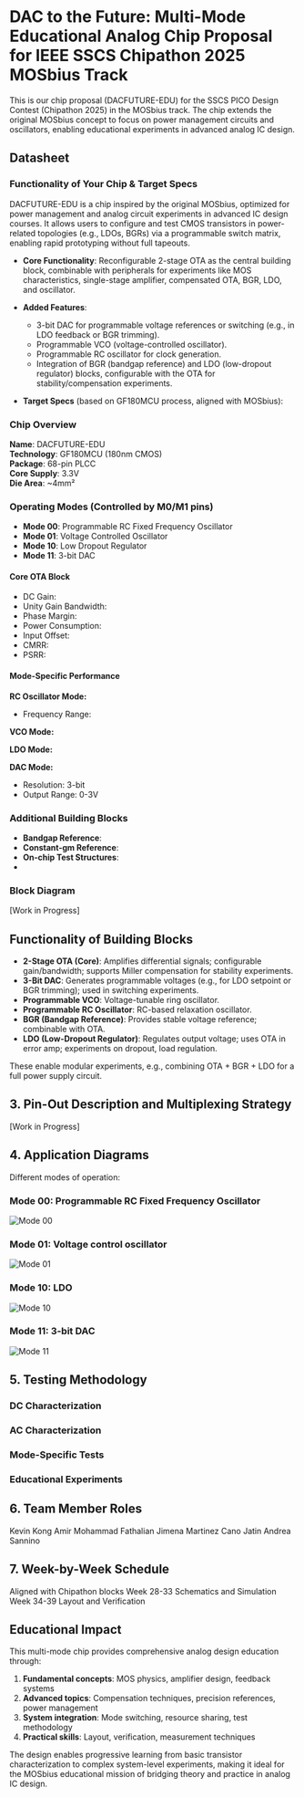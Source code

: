 # DAC to the Future: Multi-Mode Educational Analog Chip Proposal for IEEE SSCS Chipathon 2025 MOSbius Track
This is our chip proposal (DACFUTURE-EDU) for the SSCS PICO Design Contest (Chipathon 2025) in the MOSbius track. The chip extends the original MOSbius concept to focus on power management circuits and oscillators, enabling educational experiments in advanced analog IC design.

## Datasheet

### Functionality of Your Chip & Target Specs
DACFUTURE-EDU is a chip inspired by the original MOSbius, optimized for power management and analog circuit experiments in advanced IC design courses. It allows users to configure and test CMOS transistors in power-related topologies (e.g., LDOs, BGRs) via a programmable switch matrix, enabling rapid prototyping without full tapeouts.
- **Core Functionality**: Reconfigurable 2-stage OTA as the central building block, combinable with peripherals for experiments like MOS characteristics, single-stage amplifier, compensated OTA, BGR, LDO, and oscillator.
- **Added Features**:
  - 3-bit DAC for programmable voltage references or switching (e.g., in LDO feedback or BGR trimming).
  - Programmable VCO (voltage-controlled oscillator).
  - Programmable RC oscillator for clock generation.
  - Integration of BGR (bandgap reference) and LDO (low-dropout regulator) blocks, configurable with the OTA for stability/compensation experiments.
    
- **Target Specs** (based on GF180MCU process, aligned with MOSbius):
### Chip Overview
**Name**: DACFUTURE-EDU  
**Technology**: GF180MCU (180nm CMOS)  
**Package**: 68-pin PLCC  
**Core Supply**: 3.3V  
**Die Area**: ~4mm²  

### Operating Modes (Controlled by M0/M1 pins)
- **Mode 00**: Programmable RC Fixed Frequency Oscillator 
- **Mode 01**: Voltage Controlled Oscillator 
- **Mode 10**: Low Dropout Regulator 
- **Mode 11**: 3-bit DAC
  
#### Core OTA Block
- DC Gain: 
- Unity Gain Bandwidth: 
- Phase Margin: 
- Power Consumption: 
- Input Offset: 
- CMRR: 
- PSRR: 

#### Mode-Specific Performance
**RC Oscillator Mode:**
- Frequency Range: 

**VCO Mode:**


**LDO Mode:**

**DAC Mode:**
- Resolution: 3-bit
- Output Range: 0-3V

### Additional Building Blocks
- **Bandgap Reference**: 
- **Constant-gm Reference**: 
- **On-chip Test Structures**:
- 
### Block Diagram
[Work in Progress]

## Functionality of Building Blocks
- **2-Stage OTA (Core)**: Amplifies differential signals; configurable gain/bandwidth; supports Miller compensation for stability experiments.
- **3-Bit DAC**: Generates programmable voltages (e.g., for LDO setpoint or BGR trimming); used in switching experiments.
- **Programmable VCO**: Voltage-tunable ring oscillator.
- **Programmable RC Oscillator**: RC-based relaxation oscillator.
- **BGR (Bandgap Reference)**: Provides stable voltage reference; combinable with OTA.
- **LDO (Low-Dropout Regulator)**: Regulates output voltage; uses OTA in error amp; experiments on dropout, load regulation.

These enable modular experiments, e.g., combining OTA + BGR + LDO for a full power supply circuit.

## 3. Pin-Out Description and Multiplexing Strategy
[Work in Progress]

## 4. Application Diagrams
Different modes of operation:

### Mode 00: Programmable RC Fixed Frequency Oscillator

![Mode 00](docs/Chipathon2025-Page-1.drawio.png)

### Mode 01: Voltage control oscillator

![Mode 01](docs/Chipathon2025-Page-2.drawio.png)

### Mode 10: LDO

![Mode 10](docs/Chipathon2025-Page-3.drawio.png)

### Mode 11: 3-bit DAC

![Mode 11](docs/Chipathon2025-Page-4.drawio.png)


## 5. Testing Methodology
### DC Characterization
### AC Characterization
### Mode-Specific Tests
### Educational Experiments

## 6. Team Member Roles
Kevin Kong 
Amir Mohammad Fathalian
Jimena Martinez Cano
Jatin 
Andrea Sannino

## 7. Week-by-Week Schedule
Aligned with Chipathon blocks
Week 28-33
Schematics and Simulation
Week 34-39
Layout and Verification

## Educational Impact
This multi-mode chip provides comprehensive analog design education through:
1. **Fundamental concepts**: MOS physics, amplifier design, feedback systems
2. **Advanced topics**: Compensation techniques, precision references, power management
3. **System integration**: Mode switching, resource sharing, test methodology
4. **Practical skills**: Layout, verification, measurement techniques

The design enables progressive learning from basic transistor characterization to complex system-level experiments, making it ideal for the MOSbius educational mission of bridging theory and practice in analog IC design.
